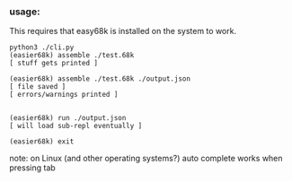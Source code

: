 ### usage:

This requires that easy68k is installed on the system to work.

```
python3 ./cli.py
(easier68k) assemble ./test.68k
[ stuff gets printed ]

(easier68k) assemble ./test.68k ./output.json
[ file saved ]
[ errors/warnings printed ]


(easier68k) run ./output.json
[ will load sub-repl eventually ]

(easier68k) exit
```

note: on Linux (and other operating systems?) auto complete works when pressing tab
